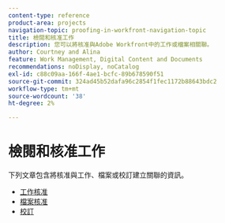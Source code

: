```yaml
---
content-type: reference
product-area: projects
navigation-topic: proofing-in-workfront-navigation-topic
title: 檢閱和核准工作
description: 您可以將核准與Adobe Workfront中的工作或檔案相關聯。
author: Courtney and Alina
feature: Work Management, Digital Content and Documents
recommendations: noDisplay, noCatalog
exl-id: c88c09aa-166f-4ae1-bcfc-89b678590f51
source-git-commit: 324ad45b52dafa96c2854f1fec1172b88643bdc2
workflow-type: tm+mt
source-wordcount: '38'
ht-degree: 2%

---
```


# 檢閱和核准工作

下列文章包含將核准與工作、檔案或校訂建立關聯的資訊。

<!-- * [Limited document and proof decision for non-paid users overview](/help/quicksilver/review-and-approve-work/proof-doc-decision-limits.md) -->
* [工作核准](../review-and-approve-work/manage-approvals/manage-approvals.md)
* [檔案核准](../review-and-approve-work/document-reviews-and-approvals/document-reviews-and-approvals.md)
* [校訂](../review-and-approve-work/proofing/proofing.md)

